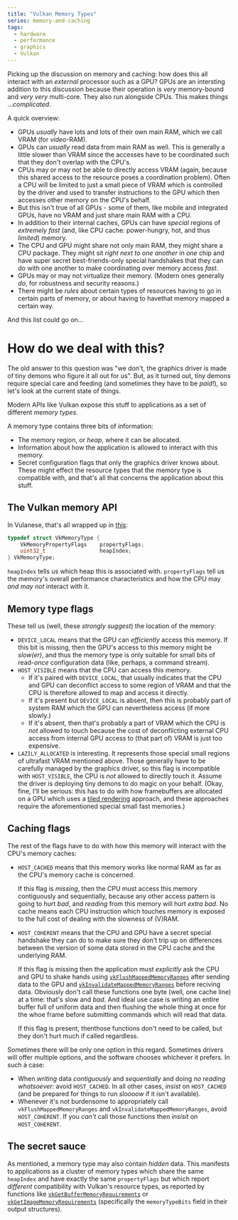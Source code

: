 ```yaml
---
title: "Vulkan Memory Types"
series: memory-and-caching
tags:
  - hardware
  - performance
  - graphics
  - Vulkan
---
```


Picking up the discussion on memory and caching: how does this all interact with an _external_ processor such as a GPU? GPUs are an intersting addition to this discussion because their operation is _very_ memory-bound and _very very_ multi-core. They also run alongside CPUs. This makes things ..._complicated_.

A quick overview:

* GPUs _usually_ have lots and lots of their own main RAM, which we call VRAM (for _video_-RAM).
* GPUs can _usually_ read data from main RAM as well. This is generally a little slower than VRAM since the accesses have to be coordinated such that they don't overlap with the CPU's.
* CPUs may or may not be able to directly access VRAM (again, because this shared access to the resource poses a coordination problem). Often a CPU will be limited to just a small piece of VRAM which is controlled by the driver and used to transfer instructions to the GPU which then accesses other memory on the CPU's behalf.
* But this isn't true of all GPUs - some of them, like mobile and integrated GPUs, have no VRAM and just share main RAM with a CPU.
* In addition to their internal caches, GPUs can have _special_ regions of _extremely fast_ (and, like CPU cache: power-hungry, hot, and thus _limited_) memory.
* The CPU and GPU might share not only main RAM, they might share a CPU package. They might sit _right next to one another_ in _one_ chip and have super secret best-friends-only special handshakes that they can do with one another to make coordinating over memory access _fast_.
* GPUs may or may not virtualize their memory. (Modern ones generally _do_, for robustness and security reasons.)
* There might be _rules_ about certain types of resources having to go in certain parts of memory, or about having to havethat memory mapped a certain way.

And this list could go on...

# How do we deal with this?

The old answer to this question was "we don't, the graphics driver is made of tiny demons who figure it all out for us". But, as it turned out, tiny demons require special care and feeding (and sometimes they have to be _paid!_), so let's look at the current state of things.

Modern APIs like Vulkan expose this stuff to applications as a set of different _memory types._

A memory type contains three bits of information:

* The memory region, or _heap_, where it can be allocated.
* Information about how the application is allowed to interact with this memory.
* Secret configuration flags that only the graphics driver knows about. These might effect the resource types that the memory type is compatible with, and that's all that concerns the application about this stuff.

## The Vulkan memory API

In Vulanese, that's all wrapped up in [this](https://registry.khronos.org/vulkan/specs/latest/man/html/VkMemoryType.html):

```cpp
typedef struct VkMemoryType {
    VkMemoryPropertyFlags    propertyFlags;
    uint32_t                 heapIndex;
} VkMemoryType;
```

`heapIndex` tells us which heap this is associated with. `propertyFlags` tell us the memory's overall performance characteristics and how the CPU may _and may not_ interact with it.

## Memory type flags

These tell us (well, these _strongly suggest_) the location of the memory:

* `DEVICE_LOCAL` means that the GPU can _efficiently_ access this memory. If this bit is missing, then the GPU's access to this memory might be _slow(er)_, and thus the memory type is only suitable for small bits of read-_once_ configuration data (like, perhaps, a command stream).
* `HOST_VISIBLE` means that the CPU can access this memory.
  * If it's paired with `DEVICE_LOCAL`, that usually indicates that the CPU and GPU can deconflict access to some region of VRAM and that the CPU is therefore allowed to map and access it directly.
  * If it's present but `DEVICE_LOCAL` is absent, then this is probably part of system RAM which the GPU can nevertheless access (if more slowly.)
  * If it's absent, then that's probably a part of VRAM which the CPU is _not_ allowed to touch because the cost of deconflicting external CPU access from internal GPU access to (that part of) VRAM is just too expensive.
* `LAZILY_ALLOCATED` is interesting. It represents those special small regions of ultrafast VRAM mentioned above. Those generally have to be carefully managed by the graphics driver, so this flag is incompatible with `HOST_VISIBLE`, the CPU is _not_ allowed to directly touch it. Assume the driver is deploying tiny demons to do magic on your behalf. (Okay, fine, I'll be serious: this has to do with how framebuffers are allocated on a GPU which uses a [tiled rendering](https://en.wikipedia.org/wiki/Tiled_rendering) approach, and these approaches require the aforementioned special small fast memories.)

## Caching flags

The rest of the flags have to do with how this memory will interact with the CPU's memory caches:

* `HOST_CACHED` means that this memory works like normal RAM as far as the CPU's memory cache is concerned.

  If this flag is _missing_, then the CPU must access this memory contiguously and sequentially, because any other access pattern is going to hurt _bad_, and _reading_ from this memory will hurt _extra bad_. No cache means each CPU instruction which touches memory is exposed to the full cost of dealing with the slowness of (V)RAM.
* `HOST_COHERENT` means that the CPU and GPU have a secret special handshake they can do to make sure they don't trip up on differences between the version of some data stored in the CPU cache and the underlying RAM.

  If this flag is missing then the application must _explicitly_ ask the CPU and GPU to shake hands using [`vkFlushMappedMemoryRanges`](https://registry.khronos.org/vulkan/specs/latest/man/html/vkFlushMappedMemoryRanges.html) after sending data to the GPU and [`vkInvalidateMappedMemoryRanges`](vkInvalidateMappedMemoryRanges) before reciving data. Obviously don't call these functions one byte (well, one cache line) at a time: that's slow and _bad_. And ideal use case is writing an entire buffer full of uniform data and then flushing the whole thing at once for the whoe frame before submitting commands which will read that data.

  If this flag is present, thenthose functions don't need to be called, but they don't hurt much if called regardless.

Sometimes there will be only one option in this regard. Sometimes drivers will offer multiple options, and the software chooses whichever it prefers. In such a case:

* When _writing_ data _contiguously_ and _sequentially_ and doing _no reading whatsoever:_ avoid `HOST_CACHED`. In all other cases, _insist_ on `HOST_CACHED` (and be prepared for things to run _sloooow_ if it isn't available).
* Whenever it's not burdensome to appropriately call `vkFlushMappedMemoryRanges` and `vkInvalidateMappedMemoryRanges`, avoid `HOST_COHERENT`. If you _can't_ call those functions then _insisit_ on `HOST_COHERENT`.

## The secret sauce

As mentioned, a memory type may also contain _hidden_ data. This manifests to applications as a cluster of memory types which share the same `heapIndex` and have exactly the same `propertyFlags` but which report _different_ compatibility with Vulkan's resource types, as reported by functions like [`vkGetBufferMemoryRequirements`](https://registry.khronos.org/vulkan/specs/latest/man/html/vkGetBufferMemoryRequirements.html) or [`vkGetImageMemoryRequirements`](https://registry.khronos.org/vulkan/specs/latest/man/html/vkGetImageMemoryRequirements.html) (specifically the `memoryTypeBits` field in their output structures).